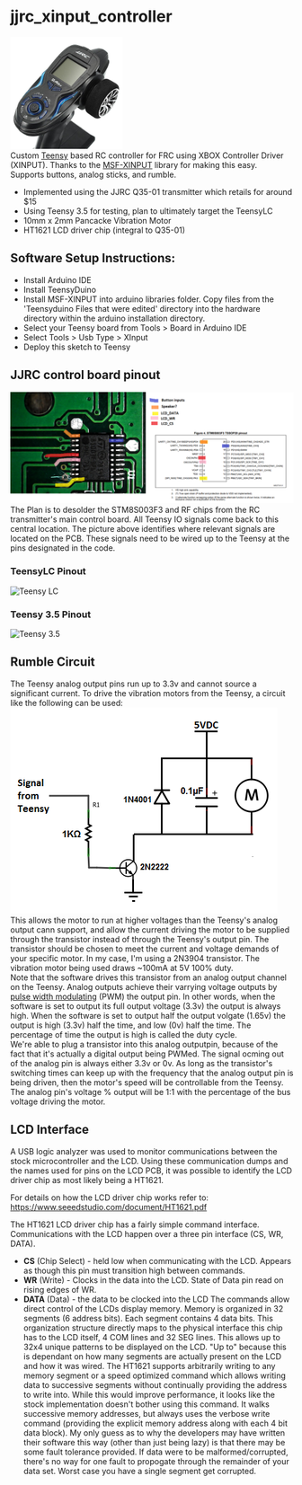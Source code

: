 # jjrc_xinput_controller 
<img src="https://github.com/jcorcoran/jjrc_xinput_controller/raw/master/images/jjrc_controller.png" width="200" title="jjrc_controller"></img>  
Custom [Teensy](https://www.pjrc.com/teensy/) based RC controller for FRC using XBOX Controller Driver (XINPUT). Thanks to the [MSF-XINPUT](https://github.com/zlittell/MSF-XINPUT) library for making this easy.  
Supports buttons, analog sticks, and rumble.
-  Implemented using the JJRC Q35-01 transmitter which retails for around $15
-  Using Teensy 3.5 for testing, plan to ultimately target the TeensyLC
-  10mm x 2mm Pancacke Vibration Motor
-  HT1621 LCD driver chip (integral to Q35-01)

## Software Setup Instructions:
-  Install Arduino IDE
-  Install TeensyDuino
-  Install MSF-XINPUT into arduino libraries folder. Copy files from the 'Teensyduino Files that were edited' directory into the hardware directory within the arduino installation directory.
-  Select your Teensy board from Tools > Board in Arduino IDE
-  Select Tools > Usb Type > XInput
-  Deploy this sketch to Teensy

## JJRC control board pinout
![](images/pinout.png)
The Plan is to desolder the STM8S003F3 and RF chips from the RC transmitter's main control board. All Teensy IO signals come back to this central location. The picture above identifies where relevant signals are located on the PCB. These signals need to be wired up to the Teensy at the pins designated in the code.

### TeensyLC Pinout
<img src="https://www.pjrc.com/teensy/card6a_rev2.png" width="400" title="Teensy LC">

### Teensy 3.5 Pinout
</img><img src="https://www.pjrc.com/teensy/card8a_rev2.png" width="400" title="Teensy 3.5"></img>

## Rumble Circuit
The Teensy analog output pins run up to 3.3v and cannot source a significant current. To drive the vibration motors from the Teensy, a circuit like the following can be used:  
![](images/circuit.png)  
This allows the motor to run at higher voltages than the Teensy's analog output cann support, and allow the current driving the motor to be supplied through the transistor instead of through the Teensy's output pin. The transistor should be chosen to meet the current and voltage demands of your specific motor. In my case, I'm using a 2N3904 transistor. The vibration motor being used draws ~100mA at 5V 100% duty.  
Note that the software drives this transistor from an analog output channel on the Teensy. Analog outputs achieve their varrying voltage outputs by [pulse width modulating](https://en.wikipedia.org/wiki/Pulse-width_modulation) (PWM) the output pin. In other words, when the software is set to output its full output voltage (3.3v) the output is always high. When the software is set to output half the output volgate (1.65v) the output is high (3.3v) half the time, and low (0v) half the time. The percentage of time the output is high is called the duty cycle.  
We're able to plug a transistor into this analog outputpin, because of the fact that it's actually a digital output being PWMed. The signal ocming out of the analog pin is always either 3.3v or 0v. As long as the transistor's switching times can keep up with the frequency that the analog output pin is being driven, then the motor's speed will be controllable from the Teensy. The analog pin's voltage % output will be 1:1 with the percentage of the bus voltage driving the motor.

## LCD Interface
A USB logic analyzer was used to monitor communications between the stock microcontroller and the LCD. Using these communication dumps and the names used for pins on the LCD PCB, it was possible to identify the LCD driver chip as most likely being a HT1621.

For details on how the LCD driver chip works refer to: https://www.seeedstudio.com/document/HT1621.pdf

The HT1621 LCD driver chip has a fairly simple command interface. Communications with the LCD happen over a three pin interface (CS, WR, DATA).
-  **CS** (Chip Select) - held low when communicating with the LCD. Appears as though this pin must transition high between commands.
-  **WR** (Write) - Clocks in the data into the LCD. State of Data pin read on rising edges of WR. 
-  **DATA** (Data) - the data to be clocked into the LCD 
The commands allow direct control of the LCDs display memory. Memory is organized in 32 segments (6 address bits). Each segment contains 4 data bits. This organization structure directly maps to the physical interface this chip has to the LCD itself,  4 COM lines and 32 SEG lines. This allows up to 32x4 unique patterns to be displayed on the LCD. "Up to" because this is dependant on how many segments are actually present on the LCD and how it was wired. 
The HT1621 supports arbitrarily writing to any memory segment or a speed optimized command which allows writing data to successive segments without continually providing the address to write into. While this would improve performance, it looks like the stock implementation doesn't bother using this command. It walks successive memory addresses, but always uses the verbose write command (providing the explicit memory address along with each 4 bit data block). My only guess as to why the developers may have written their software this way (other than just being lazy) is that there may be some fault tolerance provided. If data were to be malformed/corrupted, there's no way for one fault to propogate through the remainder of your data set. Worst case you have a single segment get corrupted.
 
